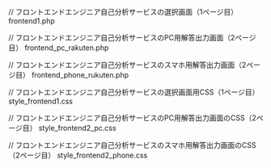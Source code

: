 // フロントエンドエンジニア自己分析サービスの選択画面（1ページ目）
frontend1.php 

// フロントエンドエンジニア自己分析サービスのPC用解答出力画面（2ページ目）
frontend_pc_rakuten.php

// フロントエンドエンジニア自己分析サービスのスマホ用解答出力画面（2ページ目）
frontend_phone_rukuten.php

// フロントエンドエンジニア自己分析サービスの選択画面用CSS（1ページ目）
style_frontend1.css

// フロントエンドエンジニア自己分析サービスのPC用解答出力画面のCSS（2ページ目）
style_frontend2_pc.css

// フロントエンドエンジニア自己分析サービスのスマホ用解答出力画面のCSS（2ページ目）
style_frontend2_phone.css
